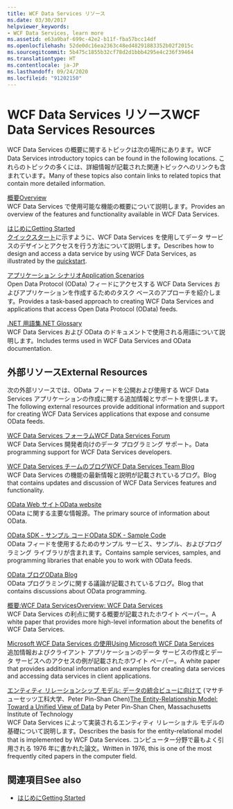 ```yaml
---
title: WCF Data Services リソース
ms.date: 03/30/2017
helpviewer_keywords:
- WCF Data Services, learn more
ms.assetid: e63a9baf-699c-42e2-b11f-fba57bcc14df
ms.openlocfilehash: 52de0dc16ea2363c48ed48291883352b02f2015c
ms.sourcegitcommit: 5b475c1855b32cf78d2d1bbb4295e4c236f39464
ms.translationtype: HT
ms.contentlocale: ja-JP
ms.lasthandoff: 09/24/2020
ms.locfileid: "91202150"
---
```

# <a name="wcf-data-services-resources"></a><span data-ttu-id="49dbd-102">WCF Data Services リソース</span><span class="sxs-lookup"><span data-stu-id="49dbd-102">WCF Data Services Resources</span></span>

<span data-ttu-id="49dbd-103">WCF Data Services の概要に関するトピックは次の場所にあります。</span><span class="sxs-lookup"><span data-stu-id="49dbd-103">WCF Data Services introductory topics can be found in the following locations.</span></span> <span data-ttu-id="49dbd-104">これらのトピックの多くには、詳細情報が記載された関連トピックへのリンクも含まれています。</span><span class="sxs-lookup"><span data-stu-id="49dbd-104">Many of these topics also contain links to related topics that contain more detailed information.</span></span>  
  
 [<span data-ttu-id="49dbd-105">概要</span><span class="sxs-lookup"><span data-stu-id="49dbd-105">Overview</span></span>](wcf-data-services-overview.md)  
 <span data-ttu-id="49dbd-106">WCF Data Services で使用可能な機能の概要について説明します。</span><span class="sxs-lookup"><span data-stu-id="49dbd-106">Provides an overview of the features and functionality available in WCF Data Services.</span></span>  
  
 [<span data-ttu-id="49dbd-107">はじめに</span><span class="sxs-lookup"><span data-stu-id="49dbd-107">Getting Started</span></span>](../adonet/ef/getting-started.md)  
 <span data-ttu-id="49dbd-108">[クイックスタート](quickstart-wcf-data-services.md)に示すように、WCF Data Services を使用してデータ サービスのデザインとアクセスを行う方法について説明します。</span><span class="sxs-lookup"><span data-stu-id="49dbd-108">Describes how to design and access a data service by using WCF Data Services, as illustrated by the [quickstart](quickstart-wcf-data-services.md).</span></span>  
  
 [<span data-ttu-id="49dbd-109">アプリケーション シナリオ</span><span class="sxs-lookup"><span data-stu-id="49dbd-109">Application Scenarios</span></span>](application-scenarios-wcf-data-services.md)  
 <span data-ttu-id="49dbd-110">Open Data Protocol (OData) フィードにアクセスする WCF Data Services およびアプリケーションを作成するためのタスク ベースのアプローチを紹介します。</span><span class="sxs-lookup"><span data-stu-id="49dbd-110">Provides a task-based approach to creating WCF Data Services and applications that access Open Data Protocol (OData) feeds.</span></span>  
  
 [<span data-ttu-id="49dbd-111">.NET 用語集</span><span class="sxs-lookup"><span data-stu-id="49dbd-111">.NET Glossary</span></span>](../../../standard/glossary.md)  
 <span data-ttu-id="49dbd-112">WCF Data Services および OData のドキュメントで使用される用語について説明します。</span><span class="sxs-lookup"><span data-stu-id="49dbd-112">Includes terms used in WCF Data Services and OData documentation.</span></span>  
  
## <a name="external-resources"></a><span data-ttu-id="49dbd-113">外部リソース</span><span class="sxs-lookup"><span data-stu-id="49dbd-113">External Resources</span></span>  

 <span data-ttu-id="49dbd-114">次の外部リソースでは、OData フィードを公開および使用する WCF Data Services アプリケーションの作成に関する追加情報とサポートを提供します。</span><span class="sxs-lookup"><span data-stu-id="49dbd-114">The following external resources provide additional information and support for creating WCF Data Services applications that expose and consume OData feeds.</span></span>  
  
 [<span data-ttu-id="49dbd-115">WCF Data Services フォーラム</span><span class="sxs-lookup"><span data-stu-id="49dbd-115">WCF Data Services Forum</span></span>](https://social.msdn.microsoft.com/Forums/en-US/home?forum=adodotnetdataservices)  
 <span data-ttu-id="49dbd-116">WCF Data Services 開発者向けのデータ プログラミング サポート。</span><span class="sxs-lookup"><span data-stu-id="49dbd-116">Data programming support for WCF Data Services developers.</span></span>  
  
 [<span data-ttu-id="49dbd-117">WCF Data Services チームのブログ</span><span class="sxs-lookup"><span data-stu-id="49dbd-117">WCF Data Services Team Blog</span></span>](/archive/blogs/astoriateam/)  
 <span data-ttu-id="49dbd-118">WCF Data Services の機能の最新情報と説明が記載されているブログ。</span><span class="sxs-lookup"><span data-stu-id="49dbd-118">Blog that contains updates and discussion of WCF Data Services features and functionality.</span></span>  
  
 [<span data-ttu-id="49dbd-119">OData Web サイト</span><span class="sxs-lookup"><span data-stu-id="49dbd-119">OData website</span></span>](https://www.odata.org/)  
 <span data-ttu-id="49dbd-120">OData に関する主要な情報源。</span><span class="sxs-lookup"><span data-stu-id="49dbd-120">The primary source of information about OData.</span></span>  
  
 [<span data-ttu-id="49dbd-121">OData SDK - サンプル コード</span><span class="sxs-lookup"><span data-stu-id="49dbd-121">OData SDK - Sample Code</span></span>](https://www.odata.org/ecosystem/#sdk)  
 <span data-ttu-id="49dbd-122">OData フィードを使用するためのサンプル サービス、サンプル、およびプログラミング ライブラリが含まれます。</span><span class="sxs-lookup"><span data-stu-id="49dbd-122">Contains sample services, samples, and programming libraries that enable you to work with OData feeds.</span></span>  
  
 [<span data-ttu-id="49dbd-123">OData ブログ</span><span class="sxs-lookup"><span data-stu-id="49dbd-123">OData Blog</span></span>](https://www.odata.org/blog/)  
 <span data-ttu-id="49dbd-124">OData プログラミングに関する議論が記載されているブログ。</span><span class="sxs-lookup"><span data-stu-id="49dbd-124">Blog that contains discussions about OData programming.</span></span>  
  
 <span data-ttu-id="49dbd-125">[概要:WCF Data Services](/previous-versions/visualstudio/visual-studio-2008/cc956153(v=msdn.10))</span><span class="sxs-lookup"><span data-stu-id="49dbd-125">[Overview: WCF Data Services](/previous-versions/visualstudio/visual-studio-2008/cc956153(v=msdn.10))</span></span>  
 <span data-ttu-id="49dbd-126">WCF Data Services の利点に関する概要が記載されたホワイト ペーパー。</span><span class="sxs-lookup"><span data-stu-id="49dbd-126">A white paper that provides more high-level information about the benefits of WCF Data Services.</span></span>  
  
 <span data-ttu-id="49dbd-127">[Microsoft WCF Data Services の使用](/previous-versions/visualstudio/visual-studio-2008/cc907912(v=msdn.10))</span><span class="sxs-lookup"><span data-stu-id="49dbd-127">[Using Microsoft WCF Data Services](/previous-versions/visualstudio/visual-studio-2008/cc907912(v=msdn.10))</span></span>  
 <span data-ttu-id="49dbd-128">追加情報およびクライアント アプリケーションのデータ サービスの作成とデータ サービスへのアクセスの例が記載されたホワイト ペーパー。</span><span class="sxs-lookup"><span data-stu-id="49dbd-128">A white paper that provides additional information and examples for creating data services and accessing data services in client applications.</span></span>  
  
 <span data-ttu-id="49dbd-129">[エンティティ リレーションシップ モデル: データの統合ビューに向けて](https://dl.acm.org/doi/10.1145/320434.320440) (マサチューセッツ工科大学、Peter Pin-Shan Chen)</span><span class="sxs-lookup"><span data-stu-id="49dbd-129">[The Entity-Relationship Model: Toward a Unified View of Data](https://dl.acm.org/doi/10.1145/320434.320440) by Peter Pin-Shan Chen, Massachusetts Institute of Technology</span></span>  
 <span data-ttu-id="49dbd-130">WCF Data Services によって実装されるエンティティ リレーショナル モデルの基礎について説明します。</span><span class="sxs-lookup"><span data-stu-id="49dbd-130">Describes the basis for the entity-relational model that is implemented by WCF Data Services.</span></span> <span data-ttu-id="49dbd-131">コンピューター分野で最もよく引用される 1976 年に書かれた論文。</span><span class="sxs-lookup"><span data-stu-id="49dbd-131">Written in 1976, this is one of the most frequently cited papers in the computer field.</span></span>  
  
## <a name="see-also"></a><span data-ttu-id="49dbd-132">関連項目</span><span class="sxs-lookup"><span data-stu-id="49dbd-132">See also</span></span>

- [<span data-ttu-id="49dbd-133">はじめに</span><span class="sxs-lookup"><span data-stu-id="49dbd-133">Getting Started</span></span>](getting-started-with-wcf-data-services.md)
